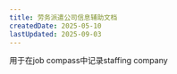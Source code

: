 ```yaml
---
title: 劳务派遣公司信息辅助文档
createdDate: 2025-05-10
lastUpdated: 2025-09-03
---
```


用于在job compass中记录staffing company